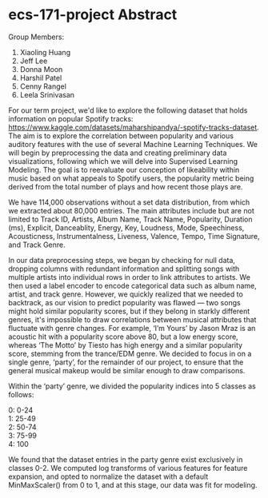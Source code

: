 # ecs-171-project Abstract

Group Members:
1. Xiaoling Huang
2. Jeff Lee
3. Donna Moon
4. Harshil Patel
5. Cenny Rangel
6. Leela Srinivasan

<Introductory Sentence> For our term project, we'd like to explore the following dataset that holds information on popular Spotify tracks: https://www.kaggle.com/datasets/maharshipandya/-spotify-tracks-dataset. The aim is to explore the correlation between popularity and various auditory features with the use of several Machine Learning Techniques. We will begin by preprocessing the data and creating preliminary data visualizations, following which we will delve into Supervised Learning Modeling. The goal is to reevaluate our conception of likeability within music based on what appeals to Spotify users, the popularity metric being derived from the total number of plays and how recent those plays are. 

We have 114,000 observations without a set data distribution, from which we extracted about 80,000 entries. The main attributes include but are not limited to Track ID, Artists, Album Name, Track Name, Popularity, Duration (ms), Explicit, Danceablity, Energy, Key, Loudness, Mode, Speechiness, Acousticness, Instrumentalness, Liveness, Valence, Tempo, Time Signature, and Track Genre.

In our data preprocessing steps, we began by checking for null data, dropping columns with redundant information and splitting songs with multiple artists into individual rows in order to link attributes to artists. We then used a label encoder to encode categorical data such as album name, artist, and track genre. However, we quickly realized that we needed to backtrack, as our vision to predict popularity was flawed — two songs might hold similar popularity scores, but if they belong in starkly different genres, it's impossible to draw correlations between musical attributes that fluctuate with genre changes. For example, ‘I’m Yours’ by Jason Mraz is an acoustic hit with a popularity score above 80, but a low energy score, whereas ‘The Motto’ by Tiesto has high energy and a similar popularity score, stemming from the trance/EDM genre. We decided to focus in on a single genre, ‘party’, for the remainder of our project, to ensure that the general musical makeup would be similar enough to draw comparisons.

Within the ‘party’ genre, we divided the popularity indices into 5 classes as follows:

0: 0-24  
1: 25-49  
2: 50-74  
3: 75-99  
4: 100  
 
We found that the dataset entries in the party genre exist exclusively in classes 0-2. We computed log transforms of various features for feature expansion, and opted to normalize the dataset with a default MinMaxScaler() from 0 to 1, and at this stage, our data was fit for modeling.
 
